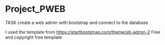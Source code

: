 # Project_PWEB
TASK create a web admin with bootstrap and connect to the database

I used the template from https://startbootstrap.com/theme/sb-admin-2
Free and copyright free template
